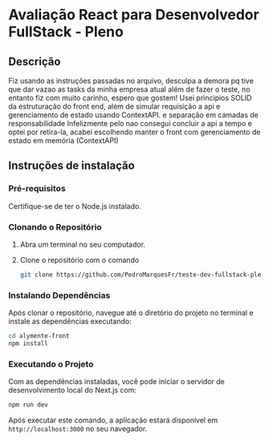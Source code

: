 # Avaliação React para Desenvolvedor FullStack - Pleno

## Descrição

Fiz usando as instruções passadas no arquivo, desculpa a demora pq tive que dar vazao as tasks da minha empresa atual além de fazer o teste, no entanto fiz com muito carinho, espero que gostem!
Usei principios SOLID da estruturação do front end, além de simular requisição a api e gerenciamento de estado usando ContextAPI. e separação em camadas de responsabilidade
Infelizmente pelo nao consegui concluir a api a tempo e optei por retira-la, acabei escolhendo manter o front com gerenciamento de estado em memória (ContextAPI)

## Instruções de instalação

### Pré-requisitos

Certifique-se de ter o Node.js instalado.

### Clonando o Repositório

1. Abra um terminal no seu computador.
2. Clone o repositório com o comando

   ```bash
   git clone https://github.com/PedroMarquesFr/teste-dev-fullstack-pleno-alymente.git
   ```

### Instalando Dependências

Após clonar o repositório, navegue até o diretório do projeto no terminal e instale as dependências executando:

```bash
cd alymente-front
npm install
```

### Executando o Projeto

Com as dependências instaladas, você pode iniciar o servidor de desenvolvimento local do Next.js com:

```bash
npm run dev
```

Após executar este comando, a aplicação estará disponível em `http://localhost:3000` no seu navegador.
